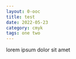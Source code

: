 ```yaml
---
layout: 0-ooc
title: test
date: 2022-05-23
category: cmyk
tags: one two
---
```

lorem ipsum dolor sit amet